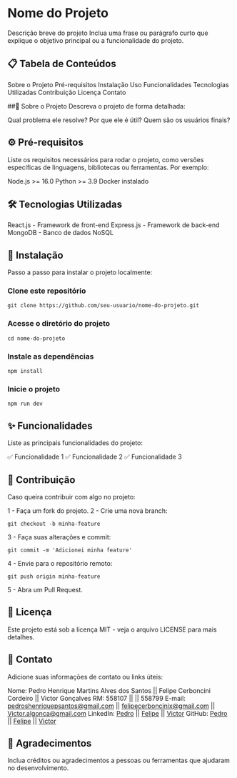 # Nome do Projeto
Descrição breve do projeto
Inclua uma frase ou parágrafo curto que explique o objetivo principal ou a funcionalidade do projeto.

## 📋 Tabela de Conteúdos
Sobre o Projeto
Pré-requisitos
Instalação
Uso
Funcionalidades
Tecnologias Utilizadas
Contribuição
Licença
Contato

##🧐 Sobre o Projeto
Descreva o projeto de forma detalhada:

Qual problema ele resolve?
Por que ele é útil?
Quem são os usuários finais?

## ⚙️ Pré-requisitos
Liste os requisitos necessários para rodar o projeto, como versões específicas de linguagens, bibliotecas ou ferramentas. Por exemplo:

Node.js >= 16.0
Python >= 3.9
Docker instalado

## 🛠️ Tecnologias Utilizadas

React.js - Framework de front-end
Express.js - Framework de back-end
MongoDB - Banco de dados NoSQL

## 🚀 Instalação
Passo a passo para instalar o projeto localmente:

### Clone este repositório
```
git clone https://github.com/seu-usuario/nome-do-projeto.git
```

### Acesse o diretório do projeto
```
cd nome-do-projeto
```

### Instale as dependências
```
npm install
```

### Inicie o projeto
```
npm run dev
```

## ✨ Funcionalidades
Liste as principais funcionalidades do projeto:

✅ Funcionalidade 1
✅ Funcionalidade 2
✅ Funcionalidade 3

## 🤝 Contribuição
Caso queira contribuir com algo no projeto:

1 - Faça um fork do projeto.
2 - Crie uma nova branch:
```
git checkout -b minha-feature
```
3 - Faça suas alterações e commit:
```
git commit -m 'Adicionei minha feature'
```
4 - Envie para o repositório remoto:
```
git push origin minha-feature
```
5 - Abra um Pull Request.

## 📄 Licença

Este projeto está sob a licença MIT - veja o arquivo LICENSE para mais detalhes.

## 📧 Contato
Adicione suas informações de contato ou links úteis:

Nome: Pedro Henrique Martins Alves dos Santos || Felipe Cerboncini Cordeiro || Victor Gonçalves
RM: 558107 || || 558799
E-mail: pedroshenriquepsantos@gmail.com || felipecerboncinix@gmail.com || Victor.algonca@gmail.com
LinkedIn: [Pedro](https://www.linkedin.com/in/pedrohmas/) || [Felipe](https://www.linkedin.com/in/felipe-cerboncini-cordeiro/) || [Victor](https://www.linkedin.com/in/victor-gon%C3%A7alves-3601a42b9/)
GitHub: [Pedro](https://github.com/pedrohmartinsa) || [Felipe](https://github.com/CerbonXD) || [Victor](https://github.com/VictorAlgonca)

## 🌟 Agradecimentos
Inclua créditos ou agradecimentos a pessoas ou ferramentas que ajudaram no desenvolvimento.
